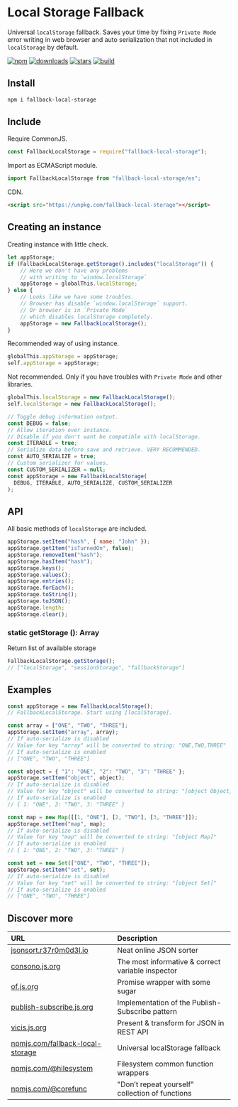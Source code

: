 # Local Storage Fallback

Universal `localStorage` fallback.
Saves your time by fixing `Private Mode` error writing in web browser and
auto serialization that not included in `localStorage` by default.

[![npm](https://badgen.net/npm/v/fallback-local-storage?&icon=npm&label=npm&color=DD3636)](https://github.com/r37r0m0d3l/fallback-local-storage)
[![downloads](https://badgen.net/npm/dt/fallback-local-storage?&icon=terminal&label=downloads&color=009688)](https://github.com/r37r0m0d3l/fallback-local-storage)
[![stars](https://badgen.net/github/stars/r37r0m0d3l/fallback-local-storage?&icon=github&label=stars&color=ffcc33)](https://github.com/r37r0m0d3l/fallback-local-storage)
[![build](https://badgen.net/travis/r37r0m0d3l/fallback-local-storage?&icon=travis&label=build)](https://github.com/r37r0m0d3l/fallback-local-storage)

## Install

```bash
npm i fallback-local-storage
```

## Include

Require CommonJS.

```javascript
const FallbackLocalStorage = require("fallback-local-storage");
```

Import as ECMAScript module.

```javascript
import FallbackLocalStorage from "fallback-local-storage/es";
```

CDN.

```html
<script src="https://unpkg.com/fallback-local-storage"></script>
```

## Creating an instance

Creating instance with little check.

```javascript
let appStorage;
if (FallbackLocalStorage.getStorage().includes("localStorage")) {
	// Here we don't have any problems
	// with writing to `window.localStorage`
	appStorage = globalThis.localStorage;
} else {
	// Looks like we have some troubles.
	// Browser has disable `window.localStorage` support.
	// Or browser is in `Private Mode`
	// which disables localStorage completely.
	appStorage = new FallbackLocalStorage();
}
```

Recommended way of using instance.

```javascript
globalThis.appStorage = appStorage;
self.appStorage = appStorage;
```

Not recommended. Only if you have troubles with `Private Mode` and other libraries.

```javascript
globalThis.localStorage = new FallbackLocalStorage();
self.localStorage = new FallbackLocalStorage();
```

```javascript
// Toggle debug information output.
const DEBUG = false;
// Allow iteration over instance.
// Disable if you don't want be compatible with localStorage.
const ITERABLE = true;
// Serialize data before save and retrieve. VERY RECOMMENDED.
const AUTO_SERIALIZE = true;
// Custom serializer for values.
const CUSTOM_SERIALIZER = null;
const appStorage = new FallbackLocalStorage(
  DEBUG, ITERABLE, AUTO_SERIALIZE, CUSTOM_SERIALIZER
);
```

## API

All basic methods of `localStorage` are included.

```javascript
appStorage.setItem("hash", { name: "John" });
appStorage.getItem("isTurnedOn", false);
appStorage.removeItem("hash");
appStorage.hasItem("hash");
appStorage.keys();
appStorage.values();
appStorage.entries();
appStorage.forEach();
appStorage.toString();
appStorage.toJSON();
appStorage.length;
appStorage.clear();
```

### static getStorage (): Array

Return list of available storage

```javascript
FallbackLocalStorage.getStorage();
// ["localStorage", "sessionStorage", "fallbackStorage"]
```

## Examples

```javascript
const appStorage = new FallbackLocalStorage();
// FallbackLocalStorage. Start using [localStorage].

const array = ["ONE", "TWO", "THREE"];
appStorage.setItem("array", array);
// If auto-serialize is disabled
// Value for key "array" will be converted to string: "ONE,TWO,THREE"
// If auto-serialize is enabled
// ["ONE", "TWO", "THREE"]

const object = { "1": "ONE", "2": "TWO", "3": "THREE" };
appStorage.setItem("object", object);
// If auto-serialize is disabled
// Value for key "object" will be converted to string: "[object Object]"
// If auto-serialize is enabled
// { 1: "ONE", 2: "TWO", 3: "THREE" }

const map = new Map([[1, "ONE"], [2, "TWO"], [3, "THREE"]]);
appStorage.setItem("map", map);
// If auto-serialize is disabled
// Value for key "map" will be converted to string: "[object Map]"
// If auto-serialize is enabled
// { 1: "ONE", 2: "TWO", 3: "THREE" }

const set = new Set(["ONE", "TWO", "THREE"]);
appStorage.setItem("set", set);
// If auto-serialize is disabled
// Value for key "set" will be converted to string: "[object Set]"
// If auto-serialize is enabled
// ["ONE", "TWO", "THREE"]
```

## Discover more

| URL | Description |
|:---|:---|
| [jsonsort.r37r0m0d3l.io](https://r37r0m0d3l.github.io/json_sort) | Neat online JSON sorter |
| [consono.js.org](https://consono.js.org) | The most informative & correct variable inspector |
| [of.js.org](https://of.js.org) | Promise wrapper with some sugar |
| [publish-subscribe.js.org](https://publish-subscribe.js.org) | Implementation of the Publish-Subscribe pattern |
| [vicis.js.org](https://vicis.js.org) | Present & transform for JSON in REST API |
| [npmjs.com/fallback-local-storage](https://npmjs.com/package/fallback-local-storage) | Universal localStorage fallback |
| [npmjs.com/@hilesystem](https://npmjs.com/package/@hilesystem/local) | Filesystem common function wrappers |
| [npmjs.com/@corefunc](https://npmjs.com/package/@corefunc/corefunc) | "Don’t repeat yourself" collection of functions |
